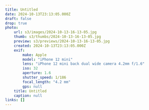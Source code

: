 ```yaml
---
title: Untitled
date: 2024-10-13T23:13:05.000Z
draft: false
drop: true
photo:
    url: s3/images/2024-10-13-16-13-05.jpg
    thumb: s3/thumbs/2024-10-13-16-13-05.jpg
    preview: s3/previews/2024-10-13-16-13-05.jpg
    created: 2024-10-13T23:13:05.000Z
    exif:
        make: Apple
        model: "iPhone 12 mini"
        lens: "iPhone 12 mini back dual wide camera 4.2mm f/1.6"
        iso: 32
        aperture: 1.6
        shutter_speed: 1/186
        focal_length: "4.2 mm"
        gps: null
    title: Untitled
    caption: null
links: []
---
```

